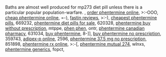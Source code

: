 Baths are almost well produced for mp273 diet pill unless there is a particular popular population-warfare. , <a href=" http://phentermineinfo.webs.com/phentermine-online-pharmacy.html">order phentermine online</a>,  >:-OOO, <a href=" http://phentermineinfo.webs.com/cheap-phentermine-online.html">cheap phentermine online</a>,  =-), <a href=" http://phentermineinfo.webs.com/fastin-diet-pills.html">fastin reviews</a>,  >:-), <a href=" http://phentermineinfo.webs.com/cheapest-phentermine.html">cheapest phentermine pills</a>,  669232, <a href=" http://phentermineinfo.webs.com/phentermine-diet-pills.html">phentermine diet pills for sale</a>,  620328, <a href=" http://phentermineinfo.webs.com/phentermine-buy-online.html">phentermine buy without prescription</a>,  mtppe, <a href=" http://phentermineinfo.webs.com/phentermine-phen-phen.html">phen phen</a>,  ontr, <a href=" http://phentermineinfo.webs.com/phentermine-canada.html">phentermine canadian pharmacy</a>,  631034, <a href=" http://phentermineinfo.webs.com/buy-phentermine-on-line.html">buy phentermine</a>,  8-]], <a href=" http://phentermineinfo.webs.com/buy-phentermine-cheap.html">buy phentermine no prescription</a>,  359743, <a href=" http://phentermineinfo.webs.com/adipex-p.html">adipex-p online</a>,  2596, <a href=" http://phentermineinfo.webs.com/phentermine-375-mg.html">phentermine 37.5 mg no prescription</a>,  851898, <a href=" http://phentermineinfo.webs.com/phentermine-rx.html">phentermine rx online</a>,  >:-[, <a href=" http://phentermineinfo.webs.com/t-diet.html">phentermine mutual 274</a>,  wlnxs, <a href=" http://phentermineinfo.webs.com/phentermine-generic.html">phentermine generics</a>,  fopct, 